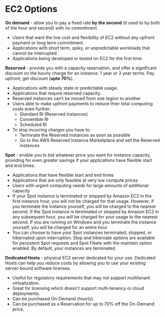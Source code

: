 # EC2 Options

**On demand** - allow you to pay a fixed rate **by the second** \(it used to by both of the hour and second\) with no commitment.

* Users that want the low cost and flexibility of EC2 without any upfront payment or long term commitment.
* Applications with short term, spiky, or unpredictable workloads that cannot be interrupted.
* Applications being developed or tested on EC2 for the first time.

**Reserved** - provide you with a capacity reservation, and offer a significant discount on the hourly charge for an instance. 1 year or 3 year terms. Pay upfront, get discount \(**upto 70%**\).

* Applications with steady state or predictable usage.
* Applications that require reserved capacity.
* Reserved instances can’t be moved from one region to another
* Users able to make upfront payments to reduce their total computing costs even further:
  * Standard RI \(Reserved Instances\)
  * Convertible RI
  * Scheduled RI
* To stop incurring charges you have to:
  * Terminate the Reserved instances as soon as possible
  * Go to the AWS Reserved Instance Marketplace and sell the Reserved instances

**Spot** - enable you to bid whatever price you want for instance capacity, providing for even greater savings if your applications have flexible start and end times.

* Applications that have flexible start and end times
* Applications that are only feasible at very low compute prices
* Users with urgent computing needs for large amounts of additional capacity
* If your Spot instance is terminated or stopped by Amazon EC2 in the first instance hour, you will not be charged for that usage. However, if you terminate the instance yourself, you will be charged to the nearest second. If the Spot instance is terminated or stopped by Amazon EC2 in any subsequent hour, you will be charged for your usage to the nearest second. If you are running on Windows and you terminate the instance yourself, you will be charged for an entire hour.
* You can choose to have your Spot instances terminated, stopped, or hibernated upon interruption. Stop and hibernate options are available for persistent Spot requests and Spot Fleets with the maintain option enabled. By default, your instances are terminated.

**Dedicated Hosts** - physical EC2 server dedicated for your use. Dedicated Hosts can help you reduce costs by allowing you to use your existing server-bound software licenses.

* Useful for regulatory requirements that may not support multitenant virtualization.
* Great for licensing which doesn't support multi-tenancy or cloud deployments.
* Can be purchased On-Demand \(hourly\).
* Can be purchased as a Reservation for up to 70% off the On-Demand price.

